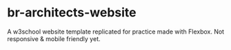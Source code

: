 # br-architects-website
A w3school website template replicated for practice made with Flexbox. Not responsive &amp; mobile friendly yet.
